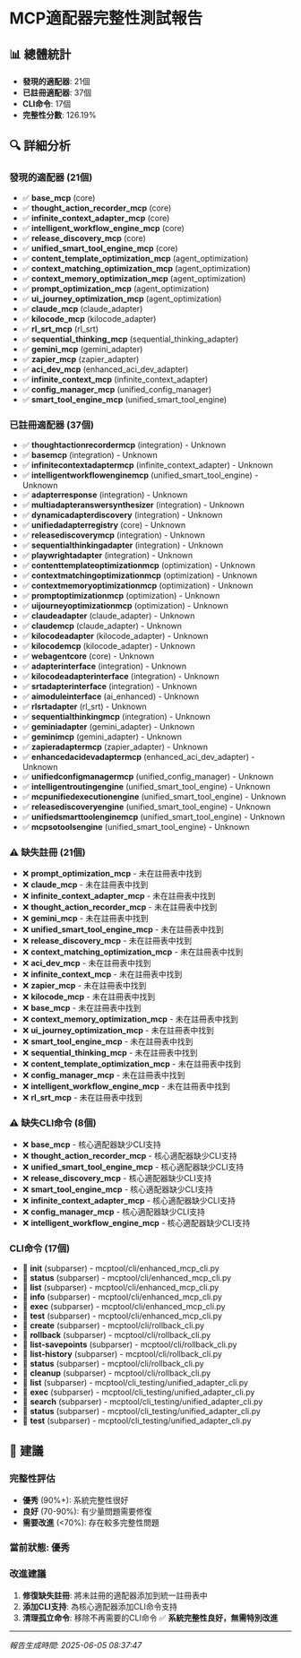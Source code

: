 
# MCP適配器完整性測試報告

## 📊 總體統計
- **發現的適配器**: 21個
- **已註冊適配器**: 37個
- **CLI命令**: 17個
- **完整性分數**: 126.19%

## 🔍 詳細分析

### 發現的適配器 (21個)
- ✅ **base_mcp** (core)
- ✅ **thought_action_recorder_mcp** (core)
- ✅ **infinite_context_adapter_mcp** (core)
- ✅ **intelligent_workflow_engine_mcp** (core)
- ✅ **release_discovery_mcp** (core)
- ✅ **unified_smart_tool_engine_mcp** (core)
- ✅ **content_template_optimization_mcp** (agent_optimization)
- ✅ **context_matching_optimization_mcp** (agent_optimization)
- ✅ **context_memory_optimization_mcp** (agent_optimization)
- ✅ **prompt_optimization_mcp** (agent_optimization)
- ✅ **ui_journey_optimization_mcp** (agent_optimization)
- ✅ **claude_mcp** (claude_adapter)
- ✅ **kilocode_mcp** (kilocode_adapter)
- ✅ **rl_srt_mcp** (rl_srt)
- ✅ **sequential_thinking_mcp** (sequential_thinking_adapter)
- ✅ **gemini_mcp** (gemini_adapter)
- ✅ **zapier_mcp** (zapier_adapter)
- ✅ **aci_dev_mcp** (enhanced_aci_dev_adapter)
- ✅ **infinite_context_mcp** (infinite_context_adapter)
- ✅ **config_manager_mcp** (unified_config_manager)
- ✅ **smart_tool_engine_mcp** (unified_smart_tool_engine)

### 已註冊適配器 (37個)
- ✅ **thoughtactionrecordermcp** (integration) - Unknown
- ✅ **basemcp** (integration) - Unknown
- ✅ **infinitecontextadaptermcp** (infinite_context_adapter) - Unknown
- ✅ **intelligentworkflowenginemcp** (unified_smart_tool_engine) - Unknown
- ✅ **adapterresponse** (integration) - Unknown
- ✅ **multiadapteranswersynthesizer** (integration) - Unknown
- ✅ **dynamicadapterdiscovery** (integration) - Unknown
- ✅ **unifiedadapterregistry** (core) - Unknown
- ✅ **releasediscoverymcp** (integration) - Unknown
- ✅ **sequentialthinkingadapter** (integration) - Unknown
- ✅ **playwrightadapter** (integration) - Unknown
- ✅ **contenttemplateoptimizationmcp** (optimization) - Unknown
- ✅ **contextmatchingoptimizationmcp** (optimization) - Unknown
- ✅ **contextmemoryoptimizationmcp** (optimization) - Unknown
- ✅ **promptoptimizationmcp** (optimization) - Unknown
- ✅ **uijourneyoptimizationmcp** (optimization) - Unknown
- ✅ **claudeadapter** (claude_adapter) - Unknown
- ✅ **claudemcp** (claude_adapter) - Unknown
- ✅ **kilocodeadapter** (kilocode_adapter) - Unknown
- ✅ **kilocodemcp** (kilocode_adapter) - Unknown
- ✅ **webagentcore** (core) - Unknown
- ✅ **adapterinterface** (integration) - Unknown
- ✅ **kilocodeadapterinterface** (integration) - Unknown
- ✅ **srtadapterinterface** (integration) - Unknown
- ✅ **aimoduleinterface** (ai_enhanced) - Unknown
- ✅ **rlsrtadapter** (rl_srt) - Unknown
- ✅ **sequentialthinkingmcp** (integration) - Unknown
- ✅ **geminiadapter** (gemini_adapter) - Unknown
- ✅ **geminimcp** (gemini_adapter) - Unknown
- ✅ **zapieradaptermcp** (zapier_adapter) - Unknown
- ✅ **enhancedacidevadaptermcp** (enhanced_aci_dev_adapter) - Unknown
- ✅ **unifiedconfigmanagermcp** (unified_config_manager) - Unknown
- ✅ **intelligentroutingengine** (unified_smart_tool_engine) - Unknown
- ✅ **mcpunifiedexecutionengine** (unified_smart_tool_engine) - Unknown
- ✅ **releasediscoveryengine** (unified_smart_tool_engine) - Unknown
- ✅ **unifiedsmarttoolenginemcp** (unified_smart_tool_engine) - Unknown
- ✅ **mcpsotoolsengine** (unified_smart_tool_engine) - Unknown

### ⚠️ 缺失註冊 (21個)
- ❌ **prompt_optimization_mcp** - 未在註冊表中找到
- ❌ **claude_mcp** - 未在註冊表中找到
- ❌ **infinite_context_adapter_mcp** - 未在註冊表中找到
- ❌ **thought_action_recorder_mcp** - 未在註冊表中找到
- ❌ **gemini_mcp** - 未在註冊表中找到
- ❌ **unified_smart_tool_engine_mcp** - 未在註冊表中找到
- ❌ **release_discovery_mcp** - 未在註冊表中找到
- ❌ **context_matching_optimization_mcp** - 未在註冊表中找到
- ❌ **aci_dev_mcp** - 未在註冊表中找到
- ❌ **infinite_context_mcp** - 未在註冊表中找到
- ❌ **zapier_mcp** - 未在註冊表中找到
- ❌ **kilocode_mcp** - 未在註冊表中找到
- ❌ **base_mcp** - 未在註冊表中找到
- ❌ **context_memory_optimization_mcp** - 未在註冊表中找到
- ❌ **ui_journey_optimization_mcp** - 未在註冊表中找到
- ❌ **smart_tool_engine_mcp** - 未在註冊表中找到
- ❌ **sequential_thinking_mcp** - 未在註冊表中找到
- ❌ **content_template_optimization_mcp** - 未在註冊表中找到
- ❌ **config_manager_mcp** - 未在註冊表中找到
- ❌ **intelligent_workflow_engine_mcp** - 未在註冊表中找到
- ❌ **rl_srt_mcp** - 未在註冊表中找到

### ⚠️ 缺失CLI命令 (8個)
- ❌ **base_mcp** - 核心適配器缺少CLI支持
- ❌ **thought_action_recorder_mcp** - 核心適配器缺少CLI支持
- ❌ **unified_smart_tool_engine_mcp** - 核心適配器缺少CLI支持
- ❌ **release_discovery_mcp** - 核心適配器缺少CLI支持
- ❌ **smart_tool_engine_mcp** - 核心適配器缺少CLI支持
- ❌ **infinite_context_adapter_mcp** - 核心適配器缺少CLI支持
- ❌ **config_manager_mcp** - 核心適配器缺少CLI支持
- ❌ **intelligent_workflow_engine_mcp** - 核心適配器缺少CLI支持

### CLI命令 (17個)
- 🔧 **init** (subparser) - mcptool/cli/enhanced_mcp_cli.py
- 🔧 **status** (subparser) - mcptool/cli/enhanced_mcp_cli.py
- 🔧 **list** (subparser) - mcptool/cli/enhanced_mcp_cli.py
- 🔧 **info** (subparser) - mcptool/cli/enhanced_mcp_cli.py
- 🔧 **exec** (subparser) - mcptool/cli/enhanced_mcp_cli.py
- 🔧 **test** (subparser) - mcptool/cli/enhanced_mcp_cli.py
- 🔧 **create** (subparser) - mcptool/cli/rollback_cli.py
- 🔧 **rollback** (subparser) - mcptool/cli/rollback_cli.py
- 🔧 **list-savepoints** (subparser) - mcptool/cli/rollback_cli.py
- 🔧 **list-history** (subparser) - mcptool/cli/rollback_cli.py
- 🔧 **status** (subparser) - mcptool/cli/rollback_cli.py
- 🔧 **cleanup** (subparser) - mcptool/cli/rollback_cli.py
- 🔧 **list** (subparser) - mcptool/cli_testing/unified_adapter_cli.py
- 🔧 **exec** (subparser) - mcptool/cli_testing/unified_adapter_cli.py
- 🔧 **search** (subparser) - mcptool/cli_testing/unified_adapter_cli.py
- 🔧 **status** (subparser) - mcptool/cli_testing/unified_adapter_cli.py
- 🔧 **test** (subparser) - mcptool/cli_testing/unified_adapter_cli.py

## 🎯 建議

### 完整性評估
- **優秀** (90%+): 系統完整性很好
- **良好** (70-90%): 有少量問題需要修復
- **需要改進** (<70%): 存在較多完整性問題

### 當前狀態: 優秀

### 改進建議
1. **修復缺失註冊**: 將未註冊的適配器添加到統一註冊表中
2. **添加CLI支持**: 為核心適配器添加CLI命令支持
3. **清理孤立命令**: 移除不再需要的CLI命令
✅ **系統完整性良好，無需特別改進**

---
*報告生成時間: 2025-06-05 08:37:47*
